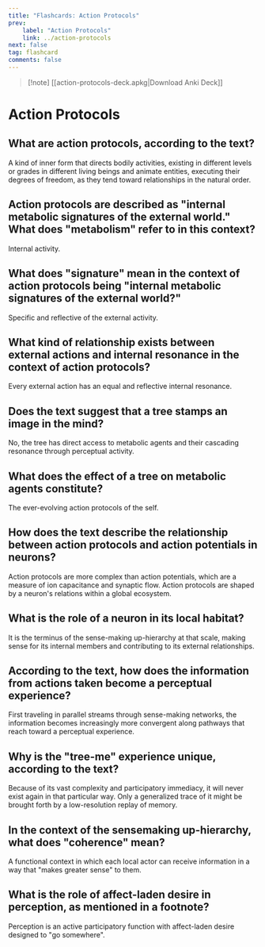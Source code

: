 ```yaml
---
title: "Flashcards: Action Protocols"
prev:
    label: "Action Protocols"
    link: ../action-protocols
next: false
tag: flashcard
comments: false
---
```



> [!note] [[action-protocols-deck.apkg|Download Anki Deck]]

# Action Protocols

## What are action protocols, according to the text? 

A kind of inner form that directs bodily activities, existing in different levels or grades in different living beings and animate entities, executing their degrees of freedom, as they tend toward relationships in the natural order.

## Action protocols are described as "internal metabolic signatures of the external world." What does "metabolism" refer to in this context? 

Internal activity.

## What does "signature" mean in the context of action protocols being "internal metabolic signatures of the external world?" 

Specific and reflective of the external activity.

## What kind of relationship exists between external actions and internal resonance in the context of action protocols? 

Every external action has an equal and reflective internal resonance.

## Does the text suggest that a tree stamps an image in the mind? 

No, the tree has direct access to metabolic agents and their cascading resonance through perceptual activity.

## What does the effect of a tree on metabolic agents constitute? 

The ever-evolving action protocols of the self.

## How does the text describe the relationship between action protocols and action potentials in neurons? 

Action protocols are more complex than action potentials, which are a measure of ion capacitance and synaptic flow. Action protocols are shaped by a neuron's relations within a global ecosystem.

## What is the role of a neuron in its local habitat? 

It is the terminus of the sense-making up-hierarchy at that scale, making sense for its internal members and contributing to its external relationships.

## According to the text, how does the information from actions taken become a perceptual experience? 

First traveling in parallel streams through sense-making networks, the information becomes increasingly more convergent along pathways that reach toward a perceptual experience.

## Why is the "tree-me" experience unique, according to the text? 

Because of its vast complexity and participatory immediacy, it will never exist again in that particular way. Only a generalized trace of it might be brought forth by a low-resolution replay of memory.

## In the context of the sensemaking up-hierarchy, what does "coherence" mean? 

A functional context in which each local actor can receive information in a way that "makes greater sense" to them.

## What is the role of affect-laden desire in perception, as mentioned in a footnote? 

Perception is an active participatory function with affect-laden desire designed to "go somewhere".
